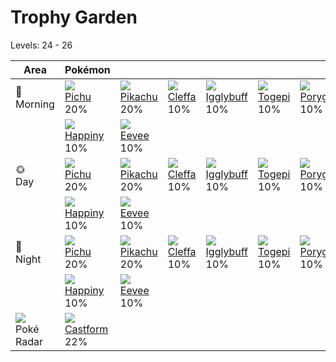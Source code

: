 # Trophy Garden
Levels: 24 - 26

Area                           | Pokémon                          | &nbsp;                           | &nbsp;                           | &nbsp;                           | &nbsp;                           | &nbsp;                           
---                            | ---                              | ---                              | ---                              | ---                              | ---                              | ---                              
🌅<br>Morning                   | ![][172]<br> [Pichu]<br> 20%    | ![][025]<br> [Pikachu]<br> 20%  | ![][173]<br> [Cleffa]<br> 10%   | ![][174]<br> [Igglybuff]<br> 10%| ![][175]<br> [Togepi]<br> 10%   | ![][137]<br> [Porygon]<br> 10%  
&nbsp;                         | ![][440]<br> [Happiny]<br> 10%  | ![][133]<br> [Eevee]<br> 10%    
🌞<br>Day                       | ![][172]<br> [Pichu]<br> 20%    | ![][025]<br> [Pikachu]<br> 20%  | ![][173]<br> [Cleffa]<br> 10%   | ![][174]<br> [Igglybuff]<br> 10%| ![][175]<br> [Togepi]<br> 10%   | ![][137]<br> [Porygon]<br> 10%  
&nbsp;                         | ![][440]<br> [Happiny]<br> 10%  | ![][133]<br> [Eevee]<br> 10%    
🌙<br>Night                     | ![][172]<br> [Pichu]<br> 20%    | ![][025]<br> [Pikachu]<br> 20%  | ![][173]<br> [Cleffa]<br> 10%   | ![][174]<br> [Igglybuff]<br> 10%| ![][175]<br> [Togepi]<br> 10%   | ![][137]<br> [Porygon]<br> 10%  
&nbsp;                         | ![][440]<br> [Happiny]<br> 10%  | ![][133]<br> [Eevee]<br> 10%    
![][poke-radar]<br> Poké Radar | ![][351]<br> [Castform]<br> 22% 


[Pikachu]: ../../pokemon_changes/025/
[Eevee]: ../../pokemon_changes/133/
[Porygon]: ../../pokemon_changes/137/
[Pichu]: ../../pokemon_changes/172/
[Cleffa]: ../../pokemon_changes/173/
[Igglybuff]: ../../pokemon_changes/174/
[Togepi]: ../../pokemon_changes/175/
[Castform]: ../../pokemon_changes/351/
[Happiny]: ../../pokemon_changes/440/
[poke-radar]: ../img/items/poke-radar.png
[025]: ../img/pokemon/025.png
[133]: ../img/pokemon/133.png
[137]: ../img/pokemon/137.png
[172]: ../img/pokemon/172.png
[173]: ../img/pokemon/173.png
[174]: ../img/pokemon/174.png
[175]: ../img/pokemon/175.png
[351]: ../img/pokemon/351.png
[440]: ../img/pokemon/440.png
